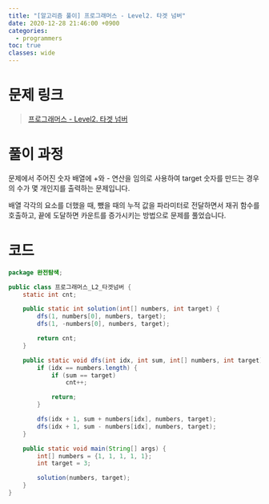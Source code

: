 ```yaml
---
title: "[알고리즘 풀이] 프로그래머스 - Level2. 타겟 넘버"
date: 2020-12-28 21:46:00 +0900
categories:
  - programmers
toc: true
classes: wide
---
```


# 문제 링크

> [프로그래머스 - Level2. 타겟 넘버](https://programmers.co.kr/learn/courses/30/lessons/43165)

# 풀이 과정

문제에서 주어진 숫자 배열에 +와 - 연산을 임의로 사용하여 target 숫자를 만드는 경우의 수가 몇 개인지를 출력하는 문제입니다.

배열 각각의 요소를 더했을 때, 뺐을 때의 누적 값을 파라미터로 전달하면서 재귀 함수를 호출하고, 끝에 도달하면 카운트를 증가시키는 방법으로 문제를 풀었습니다.

# 코드

```java
package 완전탐색;

public class 프로그래머스_L2_타겟넘버 {
    static int cnt;

    public static int solution(int[] numbers, int target) {
        dfs(1, numbers[0], numbers, target);
        dfs(1, -numbers[0], numbers, target);

        return cnt;
    }

    public static void dfs(int idx, int sum, int[] numbers, int target) {
        if (idx == numbers.length) {
            if (sum == target)
                cnt++;

            return;
        }

        dfs(idx + 1, sum + numbers[idx], numbers, target);
        dfs(idx + 1, sum - numbers[idx], numbers, target);
    }

    public static void main(String[] args) {
        int[] numbers = {1, 1, 1, 1, 1};
        int target = 3;

        solution(numbers, target);
    }
}
```